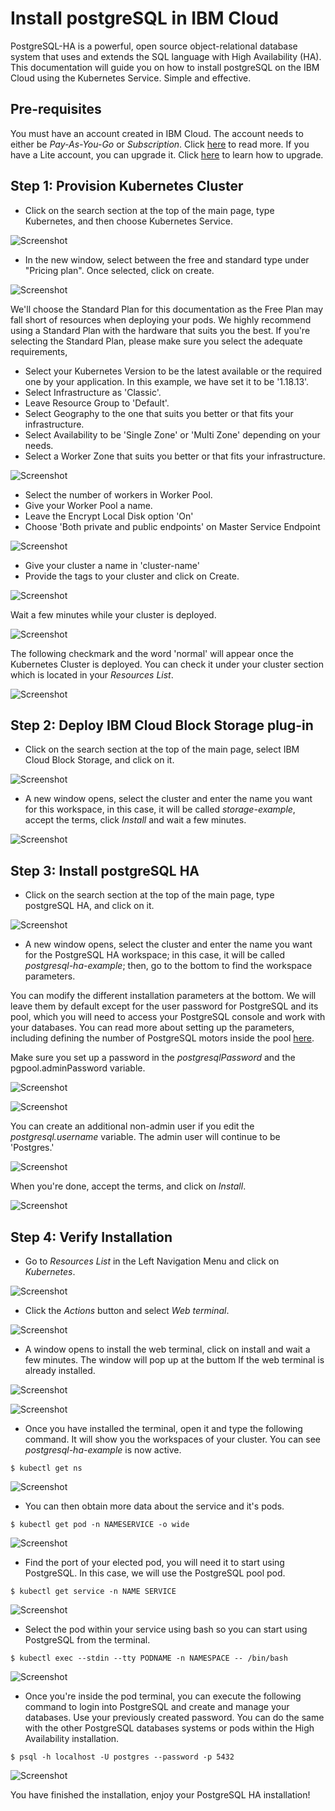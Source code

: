 # Install postgreSQL in IBM Cloud

PostgreSQL-HA is a powerful, open source object-relational database system that uses and extends the SQL language with High Availability (HA). This documentation will guide you on how to install postgreSQL on the IBM Cloud using the Kubernetes Service. Simple and effective.

## Pre-requisites

You must have an account created in IBM Cloud. The account needs to either be *Pay-As-You-Go* or *Subscription*. Click [here](https://cloud.ibm.com/docs/account?topic=account-accounts "here") to read more.
If you have a Lite account, you can upgrade it. Click [here](https://cloud.ibm.com/docs/account?topic=account-account-getting-started#account-gs-upgrade "here") to learn how to upgrade.

## Step 1: Provision Kubernetes Cluster

* Click on the search section at the top of the main page, type Kubernetes, and then choose Kubernetes Service.

![Screenshot](Kubernetes1.png)

* In the new window, select between the free and standard type under "Pricing plan". Once selected, click on create.

![Screenshot](KubernetesPaid1.PNG)

We'll choose the Standard Plan for this documentation as the Free Plan may fall short of resources when deploying your pods. We highly recommend using a Standard Plan with the hardware that suits you the best. If you're selecting the Standard Plan, please make sure you select the adequate requirements,

* Select your Kubernetes Version to be the latest available or the required one by your application. In this example, we have set it to be '1.18.13'.
* Select Infrastructure as 'Classic'.
* Leave Resource Group to 'Default'.
* Select Geography to the one that suits you better or that fits your infrastructure.
* Select Availability to be 'Single Zone' or 'Multi Zone' depending on your needs.
* Select a Worker Zone that suits you better or that fits your infrastructure.

![Screenshot](KubernetesPaid2.PNG)

* Select the number of workers in Worker Pool.
* Give your Worker Pool a name.
* Leave the Encrypt Local Disk option 'On'
* Choose 'Both private and public endpoints' on Master Service Endpoint

![Screenshot](KubernetesPaid4.PNG)

* Give your cluster a name in 'cluster-name'
* Provide the tags to your cluster and click on Create.

![Screenshot](KubernetesPaid5.PNG)

Wait a few minutes while your cluster is deployed.

![Screenshot](KubernetesPaid3.PNG)

The following checkmark and the word 'normal' will appear once the Kubernetes Cluster is deployed. You can check it under your cluster section which is located in your *Resources List*.

![Screenshot](KubernetesPaid6.PNG)


## Step 2:  Deploy IBM Cloud Block Storage plug-in

* Click on the search section at the top of the main page, select IBM Cloud Block Storage, and click on it.

![Screenshot](StoragePaid1.PNG)

* A new window opens, select the cluster and enter the name you want for this workspace, in this case, it will be called _storage-example_, accept the terms, click *Install* and wait a few minutes.

![Screenshot](StoragePaid2.PNG)


## Step 3: Install postgreSQL HA

* Click on the search section at the top of the main page, type postgreSQL HA, and click on it.

![Screenshot](psqlha1.PNG)

* A new window opens, select the cluster and enter the name you want for the PostgreSQL HA workspace; in this case, it will be called _postgresql-ha-example_; then, go to the bottom to find the workspace parameters.

You can modify the different installation parameters at the bottom. We will leave them by default except for the user password for PostgreSQL and its pool, which you will need to access your PostgreSQL console and work with your databases. You can read more about setting up the parameters, including defining the number of PostgreSQL motors inside the pool [here](https://cloud.ibm.com/catalog/content/postgresql-ha "here").

Make sure you set up a password in the _postgresqlPassword_ and the pgpool.adminPassword variable. 

![Screenshot](psqlha4.PNG)

![Screenshot](psqlha5.PNG)

You can create an additional non-admin user if you edit the _postgresql.username_ variable. The admin user will continue to be 'Postgres.' 

![Screenshot](psqlha3.PNG)

When you're done, accept the terms, and click on *Install*.

![Screenshot](psqlha2.PNG)


## Step 4: Verify Installation

* Go to *Resources List* in the Left Navigation Menu and click on *Kubernetes*.

![Screenshot](test1.png)

* Click the *Actions* button and select *Web terminal*.

![Screenshot](test2.PNG)

* A window opens to install the web terminal, click on install and wait a few minutes. The window will pop up at the buttom If the web terminal is already installed.

![Screenshot](test3.PNG)

![Screenshot](test7.PNG)

* Once you have installed the terminal, open it and type the following command. It will show you the workspaces of your cluster. You can see *postgresql-ha-example* is now active.

`$ kubectl get ns`

![Screenshot](testpsqlha1.PNG)

* You can then obtain more data about the service and it's pods.

`$ kubectl get pod -n NAMESERVICE -o wide`

![Screenshot](testpsqlha2.PNG)

* Find the port of your elected pod, you will need it to start using PostgreSQL. In this case, we will use the PostgreSQL pool pod.

`$ kubectl get service -n NAME SERVICE`

![Screenshot](testpsqlha3.PNG)

* Select the pod within your service using bash so you can start using PostgreSQL from the terminal.

`$ kubectl exec --stdin --tty PODNAME -n NAMESPACE -- /bin/bash`

![Screenshot](testpsqlha4.PNG)

* Once you're inside the pod terminal, you can execute the following command to login into PostgreSQL and create and manage your databases. Use your previously created password. You can do the same with the other PostgreSQL databases systems or pods within the High Availability installation.

`$ psql -h localhost -U postgres --password -p 5432`

![Screenshot](testpsqlha5.PNG)

You have finished the installation, enjoy your PostgreSQL HA installation!
